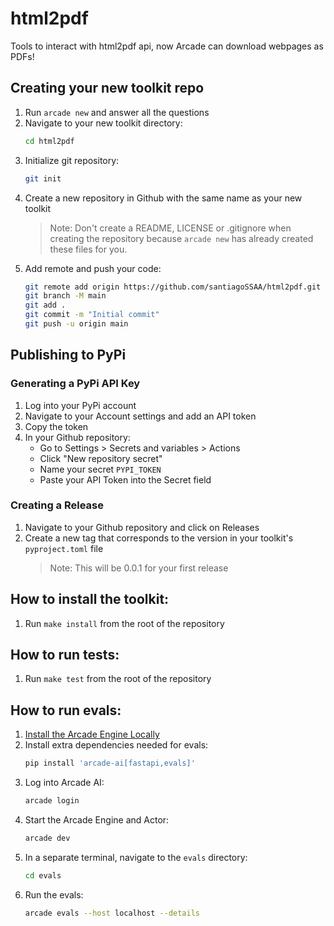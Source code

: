 # html2pdf

Tools to interact with html2pdf api, now Arcade can download webpages as PDFs!

## Creating your new toolkit repo

1. Run `arcade new` and answer all the questions
2. Navigate to your new toolkit directory:
   ```bash
   cd html2pdf
   ```
3. Initialize git repository:
   ```bash
   git init
   ```
4. Create a new repository in Github with the same name as your new toolkit
   > Note: Don't create a README, LICENSE or .gitignore when creating the repository because `arcade new` has already created these files for you.
5. Add remote and push your code:
   ```bash
   git remote add origin https://github.com/santiagoSSAA/html2pdf.git
   git branch -M main
   git add .
   git commit -m "Initial commit"
   git push -u origin main
   ```

## Publishing to PyPi

### Generating a PyPi API Key

1. Log into your PyPi account
2. Navigate to your Account settings and add an API token
3. Copy the token
4. In your Github repository:
   - Go to Settings > Secrets and variables > Actions
   - Click "New repository secret"
   - Name your secret `PYPI_TOKEN`
   - Paste your API Token into the Secret field

### Creating a Release

1. Navigate to your Github repository and click on Releases
2. Create a new tag that corresponds to the version in your toolkit's `pyproject.toml` file
   > Note: This will be 0.0.1 for your first release

## How to install the toolkit:
1. Run `make install` from the root of the repository

## How to run tests:
1. Run `make test` from the root of the repository

## How to run evals:
1. [Install the Arcade Engine Locally](https://docs.arcade-ai.com/home/install/local)
2. Install extra dependencies needed for evals:
   ```bash
   pip install 'arcade-ai[fastapi,evals]'
   ```
3. Log into Arcade AI:
   ```bash
   arcade login
   ```
4. Start the Arcade Engine and Actor:
   ```bash
   arcade dev
   ```
5. In a separate terminal, navigate to the `evals` directory:
   ```bash
   cd evals
   ```
5. Run the evals:
   ```bash
   arcade evals --host localhost --details
   ```